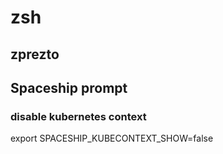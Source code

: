# zsh
## zprezto

## Spaceship prompt
### disable kubernetes context

export SPACESHIP_KUBECONTEXT_SHOW=false



